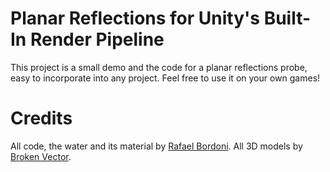 # Planar Reflections for Unity's Built-In Render Pipeline

This project is a small demo and the code for a planar reflections probe, easy to incorporate into any project. Feel free to use it on your own games!

# Credits

All code, the water and its material by [Rafael Bordoni](https://github.com/eldskald). All 3D models by [Broken Vector](https://assetstore.unity.com/publishers/12124).
